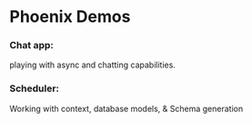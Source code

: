# Phoenix Demos

### Chat app:
playing with async and chatting capabilities.

### Scheduler:
Working with context, database models, & Schema generation
